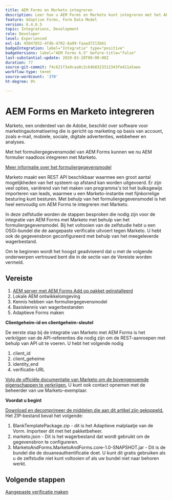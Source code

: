 ```yaml
---
title: AEM Forms en Marketo integreren
description: Leer hoe u AEM Forms en Marketo kunt integreren met het AEM Forms-formuliergegevensmodel.
feature: Adaptive Forms, Form Data Model
version: 6.4,6.5
topic: Integrations, Development
role: Developer
level: Experienced
exl-id: 45047852-4fdb-4702-8a99-faaad7213b61
badgeIntegration: label="Integratie" type="positive"
badgeVersions: label="AEM Forms 6.5" before-title="false"
last-substantial-update: 2020-03-20T00:00:00Z
duration: 77
source-git-commit: f4c621f3a9caa8c2c64b8323312343fe421a5aee
workflow-type: tm+mt
source-wordcount: '370'
ht-degree: 0%

---
```


# AEM Forms en Marketo integreren

Marketo, een onderdeel van de Adobe, beschikt over software voor marketingautomatisering die is gericht op marketing op basis van account, zoals e-mail, mobiele, sociale, digitale advertenties, webbeheer en analyses.

Met het formuliergegevensmodel van AEM Forms kunnen we nu AEM formulier naadloos integreren met Marketo.

[Meer informatie over het formuliergegevensmodel](https://helpx.adobe.com/experience-manager/6-5/forms/using/data-integration.html)

Marketo maakt een REST API beschikbaar waarmee een groot aantal mogelijkheden van het systeem op afstand kan worden uitgevoerd. Er zijn veel opties, variërend van het maken van programma&#39;s tot het bulksgewijs importeren van leads, waarmee u een Marketo-instantie met fijnkorrelige besturing kunt besturen. Met behulp van het formuliergegevensmodel is het heel eenvoudig om AEM Forms te integreren met Marketo.

In deze zelfstudie worden de stappen besproken die nodig zijn voor de integratie van AEM Forms met Marketo met behulp van het formuliergegevensmodel. Bij het voltooien van de zelfstudie hebt u een OSGi-bundel die de aangepaste verificatie uitvoert tegen Marketo. U hebt ook de gegevensbron geconfigureerd met behulp van het meegeleverde wagerbestand.

Om te beginnen wordt het hoogst geadviseerd dat u met de volgende onderwerpen vertrouwd bent die in de sectie van de Vereiste worden vermeld.

## Vereiste

1. [AEM server met AEM Forms Add op pakket geïnstalleerd](/help/forms/adaptive-forms/installing-aem-form-on-windows-tutorial-use.md)
1. Lokale AEM ontwikkelomgeving
1. Kennis hebben van formuliergegevensmodel
1. Basiskennis van wagerbestanden
1. Adaptieve Forms maken

**Clientgeheim-id en clientgeheim-sleutel**

De eerste stap bij de integratie van Marketo met AEM Forms is het verkrijgen van de API-referenties die nodig zijn om de REST-aanroepen met behulp van API uit te voeren. U hebt het volgende nodig

1. client_id
1. client_geheime
1. identity_end
1. verificatie-URL

[Volg de officiële documentatie van Marketo om de bovengenoemde eigenschappen te verkrijgen.](https://developers.marketo.com/rest-api/) U kunt ook contact opnemen met de beheerder van uw Marketo-exemplaar.

**Voordat u begint**

[Download en decomprimeer de middelen die aan dit artikel zijn gekoppeld.](assets/aemformsandmarketo.zip) Het ZIP-bestand bevat het volgende:

1. BlankTemplatePackage.zip - dit is het Adaptieve malplaatje van de Vorm. Importeer dit met het pakketbeheer.
1. marketo.json - Dit is het wagerbestand dat wordt gebruikt om de gegevensbron te configureren.
1. MarketoAndForms.MarketoAndForms.core-1.0-SNAPSHOT.jar - Dit is de bundel die de douaneauthentificatie doet. U kunt dit gratis gebruiken als u de zelfstudie niet kunt voltooien of als uw bundel niet naar behoren werkt.

## Volgende stappen

[Aangepaste verificatie maken](./part2.md)
